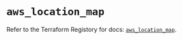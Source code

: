 # `aws_location_map`

Refer to the Terraform Registory for docs: [`aws_location_map`](https://registry.terraform.io/providers/hashicorp/aws/5.10.0/docs/resources/location_map).
